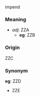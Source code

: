 impend
### Meaning
+ _adj_: ZZA
    + __eg__: ZZB

### Origin

ZZC

### Synonym

__eg__: ZZD

+ ZZE


